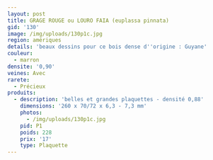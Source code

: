 ```yaml
---
layout: post
title: GRAGE ROUGE ou LOURO FAIA (euplassa pinnata)
gid: '130'
image: /img/uploads/130p1c.jpg
region: amériques
details: 'beaux dessins pour ce bois dense d''origine : Guyane'
couleur:
  - marron
densite: '0,90'
veines: Avec
rarete:
  - Précieux
produits:
  - description: 'belles et grandes plaquettes - densité 0,88'
    dimensions: '260 x 70/72 x 6,3 - 7,3 mm'
    photos:
      - /img/uploads/130p1c.jpg
    pid: P1
    poids: 228
    prix: '17'
    type: Plaquette
---
```


